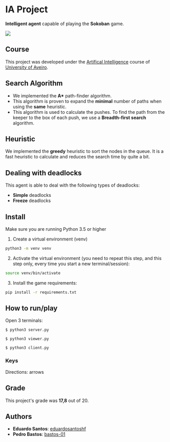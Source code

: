 ﻿# IA Project

**Intelligent agent** capable of playing the **Sokoban** game.
<p align="left">
    <img src="images/playerFace.png">
</p>

## Course
This project was developed under the [Artifical Intelligence](https://www.ua.pt/en/uc/12287) course of [University of Aveiro](https://www.ua.pt/).

## Search Algorithm
* We implemented the **A\*** path-finder algorithm.
* This algorithm is proven to expand the **minimal** number of paths when using the **same** heuristic.
* This algorithm is used to calculate the pushes. To find the path from the keeper to the box of each push, we use a **Breadth-first search** algorithm.

## Heuristic
We implemented the **greedy** heuristic to sort the nodes in the queue. It is a fast heuristic to calculate and reduces the search time by quite a bit.

## Dealing with deadlocks
This agent is able to deal with the following types of deadlocks:
* **Simple** deadlocks
* **Freeze** deadlocks

## Install
Make sure you are running Python 3.5 or higher

1. Create a virtual environment (venv)
```bash
python3 -m venv venv
```

2. Activate the virtual environment (you need to repeat this step, and this step only, every time you start a new terminal/session):
```bash
source venv/bin/activate
```

3. Install the game requirements:
```bash
pip install -r requirements.txt
```

## How to run/play
Open 3 terminals:

`$ python3 server.py`

`$ python3 viewer.py`

`$ python3 client.py`

### Keys
Directions: arrows

## Grade 
This project's grade was **17,8** out of 20.

## Authors
* **Eduardo Santos**: [eduardosantoshf](https://github.com/eduardosantoshf)
* **Pedro Bastos**: [bastos-01](https://github.com/bastos-01)


